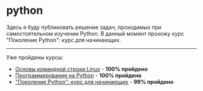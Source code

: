 # python

Здесь я буду публиковать решение задач, проходимых при самостоятельном изучении Python.
В данный момент прохожу курс "Поколение Python": курс для начинающих.

----------------------------------------------------------------------------------------------------------------------------
Уже пройдены курсы:

- [Основы командной строки Linux](https://ru.hexlet.io/courses/cli-basics) - **100% пройдено**
- [Программирование на Python](https://stepik.org/course/67/syllabus) - **100% пройдено**
- ["Поколение Python": курс для начинающих](https://stepik.org/course/58852/) - **99% пройдено**
